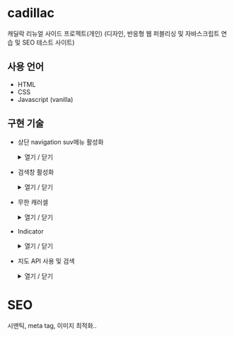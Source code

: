 # cadillac

캐딜락 리뉴얼 사이드 프로젝트(개인)
(디자인, 반응형 웹 퍼블리싱 및 자바스크립트 연습 및 SEO 테스트 사이트)

## 사용 언어

- HTML
- CSS
- Javascript (vanilla)

## 구현 기술

- 상단 navigation suv메뉴 활성화
  <details>
    <summary>열기 / 닫기</summary>
    1. 상단 navigation의 각 메뉴로 focus를 이동하여 선택하거나 클릭하면 sub navigation을 볼 수 있는 메뉴창이 활성화 되어 펼쳐진다.
    2. 활성화된 sub navigation외의 다른 영역을 클릭하면 이미 활성화된 sub navigation은  비활성화 된다.
  </details>

- 검색창 활성화
  <details>
    <summary>열기 / 닫기</summary>
    1. 검색창을 의미하는 돋보기 icon을 클릭하거나 focus를 이동하여 선택하면 검색어를 입력할 수 있는 input창이 보여진다.
    2. 활성화된 검색 input창 이외의 곳을 클릭하면 input창은 비활성화 된다. 
    </details>

- 무한 캐러셀
  <details>
    <summary>열기 / 닫기</summary>
    무한 캐러셀을 구현하기 위해서 첫번째 배너에서 앞으로 가기 버튼을 클릭하면 마지막 배너로 이동하고, 마지막 배너에서 뒤로 가기 버튼을 클릭하면 첫번째 배너로 이동해야 한다.

  1. 각각의 배너를 이동할때는 transition을 이용하열 부드럽게 이동한다.
  2. 첫번째 배너와 마지막 배너는 복사하여 가상의 배너를 만들어야 하고, 이는 각각 마지막 배너의 뒤와 첫번째 배너의 앞에 위치한다.
  3. 가상의 배너로 이동한 뒤에는 실제의 배너로 바로 이동하되, 이 때의 이동에는 transition 효과가 적용되지 않도록 하여, 실제의 배너로 이동되는 것을 사용자가 알 수 없도록 한다.
  4. 슬라이드가 이동중일 때에는 앞으로 가는 버튼과 뒤로 가는 버튼을 중복하여 클릭할 수 없다.
  5. 버튼을 클릭하지 않아도 배너는 일정 시간이 되면 자동으로 이동한다.
  6. 버튼을 클릭하여 다른 배너로 이동했을 경우 자동으로 돌아가는 시간은 초기화되어야 한다.
  </details>

- Indicator
  <details>
    <summary>열기 / 닫기</summary>
    indicator는 무한 캐러셀로 돌아가는 배너와 연결되어 있다.
    
    1. indicator의 버튼을 클릭하면 각각 해당하는 배너로 이동한다.
    2. indicator의 버튼은 배너의 순서에 따라서 활성화 또는 비활성화 되어야 한다.
  </details>
- 지도 API 사용 및 검색
  <details>
    <summary>열기 / 닫기</summary>
    지도 표시, 전시장 리스트에서 확인하고 싶은 전시장의 버튼을 클릭하면 해당 전시장의 지도가 보인다.
  </details>
  <!-- - 인스타그램 API 사용
    <details>
      <summary>열기 / 닫기</summary>
      인스타그램 API 사용시 계정 문제로 인하여 개인 인스타그램으로 테스트 하고, 기본 디스플레이 API 사용함
    </details>
  -->

# SEO

시맨틱, meta tag, 이미지 최적화..
